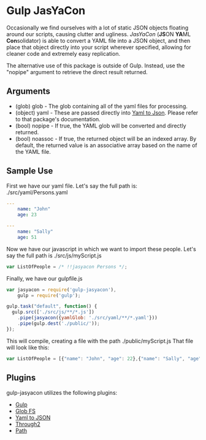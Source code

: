 # Gulp JasYaCon

Occasionally we find ourselves with a lot of static JSON objects floating around our scripts, causing clutter and ugliness. *JasYaCon* (**JS**ON **YA**ML **Con**solidator) is able to convert a YAML file into a JSON object, and then place that object directly into your script wherever specified, allowing for cleaner code and extremely easy replication.

The alternative use of this package is outside of Gulp. Instead, use the "nopipe" argument to retrieve the direct result returned.

## Arguments
* (glob) glob - The glob containing all of the yaml files for processing.
* (object) yaml - These are passed directly into [Yaml to Json]. Please refer to that package's documentation.
* (bool) nopipe - If true, the YAML glob will be converted and directly returned.
* (bool) noassoc - If true, the returned object will be an indexed array. By default, the returned value is an associative array based on the name of the YAML file.

## Sample Use
First we have our yaml file. Let's say the full path is: ./src/yaml/Persons.yaml
```yaml
---
    name: "John"
    age: 23

---
    name: "Sally"
    age: 51
```
Now we have our javascript in which we want to import these people. Let's say the full path is ./src/js/myScript.js
```js
var ListOfPeople = /* !!jasyacon Persons */;
```
Finally, we have our gulpfile.js
```js
var jasyacon = require('gulp-jasyacon'),
    gulp = require('gulp');

gulp.task("default", function() {
  gulp.src(['./src/js/**/*.js'])
    .pipe(jasyacon({yamlGlob: './src/yaml/**/*.yaml'}))
    .pipe(gulp.dest('./public/'));
});
```
This will compile, creating a file with the path ./public/myScript.js
That file will look like this:
```js
var ListOfPeople = [{"name": "John", "age": 22},{"name": "Sally", "age": 51}];
```

## Plugins
gulp-jasyacon utilizes the following plugins:
- [Gulp]
- [Glob FS]
- [Yaml to JSON]
- [Through2]
- [Path]

[//]: # (These are reference links used in the body of this note and get stripped out when the markdown processor does its job. There is no need to format nicely because it shouldn't be seen. Thanks SO - http://stackoverflow.com/questions/4823468/store-comments-in-markdown-syntax)

   [Glob FS]: <https://www.npmjs.com/package/glob-fs>
   [Yaml to Json]: <https://www.npmjs.com/package/yaml-to-json>
   [Through2]: <https://www.npmjs.com/package/through2>
   [Gulp]: <https://www.npmjs.com/package/gulp>
   [Path]: <https://www.npmjs.com/package/path>

